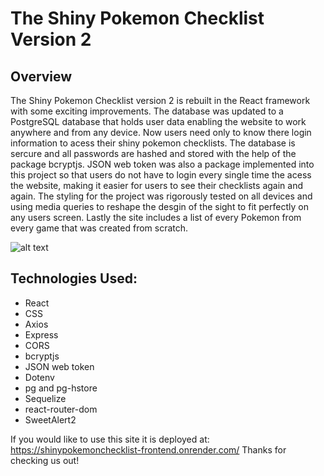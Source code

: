 # The Shiny Pokemon Checklist Version 2 
## Overview
The Shiny Pokemon Checklist version 2 is rebuilt in the React framework with some exciting improvements. The database was updated to a PostgreSQL database that holds user data enabling the website to work anywhere and from any device. Now users need only to know there login information to acess their shiny pokemon checklists. The database is sercure and all passwords are hashed and stored with the help of the package bcryptjs. JSON web token was also a package implemented into this project so that users do not have to login every single time the acess the website, making it easier for users to see their checklists again and again. The styling for the project was rigorously tested on all devices and using media queries to reshape the desgin of the sight to fit perfectly on any users screen. Lastly the site includes a list of every Pokemon from every game that was created from scratch. 

![alt text](https://github.com/joshhobson95/ShinyPokemonChecklistv2/blob/main/assets/collageone.JPG)

## Technologies Used:
* React
* CSS
* Axios
* Express
* CORS 
* bcryptjs
* JSON web token
* Dotenv
* pg and pg-hstore
* Sequelize
* react-router-dom
* SweetAlert2

If you would like to use this site it is deployed at:
https://shinypokemonchecklist-frontend.onrender.com/
Thanks for checking us out!
